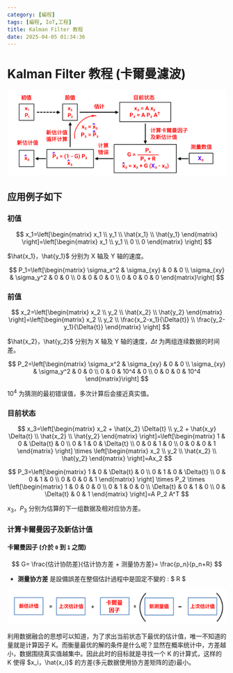 ```yaml
---
category: [編程]
tags: [編程, IoT,工程]
title: Kalman Filter 教程
date: 2025-04-05 01:34:36
---
```


<style>
  table {
    width: 100%
    }
  td {
    vertical-align: center;
    text-align: center;
  }
  table.inputT{
    margin: 10px;
    width: auto;
    margin-left: auto;
    margin-right: auto;
    border: none;
  }
  input{
    text-align: center;
    padding: 0px 10px;
  }
  iframe{
    width: 100%;
    display: block;
    border-style:none;
  }
</style>

# Kalman Filter 教程 (卡爾曼濾波)


![Alt X](../assets/img/kalman/flowcalcu.png)

## 应用例子如下

### 初值

$$
x_1=\left[\begin{matrix} x_1 \\ y_1 \\ \hat{x_1} \\ \hat{y_1} \end{matrix} \right]=\left[\begin{matrix} x_1 \\ y_1 \\ 0 \\ 0 \end{matrix} \right]
$$

$\hat{x_1}，\hat{y_1}$ 分别为 X 轴及 Y 轴的速度。

$$
P_1=\left[\begin{matrix} 
\sigma_x^2 & \sigma_{xy} & 0 & 0 \\ 
\sigma_{xy} & \sigma_y^2 & 0 & 0 \\
0 & 0 & 0 & 0 \\
0 & 0 & 0 & 0
 \end{matrix}\right]
$$

### 前值

$$
x_2=\left[\begin{matrix} x_2 \\ y_2 \\ \hat{x_2} \\ \hat{y_2} \end{matrix} \right]=\left[\begin{matrix} x_2 
\\ y_2 
\\ \frac{x_2-x_1}{\Delta{t}} 
\\ \frac{y_2-y_1}{\Delta{t}}  \end{matrix} \right]
$$

$\hat{x_2}，\hat{y_2}$ 分别为 X 轴及 Y 轴的速度，$\Delta{t}$ 为两组连续数据的时间差。

$$
P_2=\left[\begin{matrix} 
\sigma_x^2 & \sigma_{xy} & 0 & 0 \\ 
\sigma_{xy} & \sigma_y^2 & 0 & 0 \\
0 & 0 & 10^4 & 0 \\
0 & 0 & 0 & 10^4
 \end{matrix}\right]
$$

$10^4$ 为猜测的最初错误值，多次计算后会接近真实值。


### 目前状态


$$
x_3=\left[\begin{matrix} x_2 + \hat{x_2} \Delta{t}
\\ y_2 + \hat{x_y} \Delta{t}
\\ \hat{x_2} 
\\ \hat{y_2} \end{matrix} \right]=\left[\begin{matrix}
1 & 0 & \Delta{t} & 0
\\ 0 & 1 & 0 & \Delta{t}
\\ 0 & 0 & 1 & 0 
\\ 0 & 0 & 0 & 1 
\end{matrix} \right] \times \left[\begin{matrix} x_2 
\\ y_2
\\ \hat{x_2} 
\\ \hat{y_2} \end{matrix} \right]=Ax_2
$$


$$
P_3=\left[\begin{matrix}
1 & 0 & \Delta{t} & 0
\\ 0 & 1 & 0 & \Delta{t}
\\ 0 & 0 & 1 & 0 
\\ 0 & 0 & 0 & 1 
\end{matrix} \right] \times  P_2 \times \left[\begin{matrix}
1 & 0 & 0 & 0
\\ 0 & 1 & 0 & 0
\\ \Delta{t} & 0 & 1 & 0 
\\ 0 & \Delta{t} & 0 & 1 
\end{matrix} \right]=A P_2 A^T 
$$


${x_3}，{P_3}$ 分别为估算的下一组数据及相对应协方差。


### 计算卡爾曼因子及新估计值


#### 卡爾曼因子 (介於 `0` 到 `1` 之間)


$$
G= \frac{估计协防差}{估计协方差 + 测量协方差}= \frac{p_n}{p_n+R}
$$

 - **测量协方差** 是設備誤差在整個估計過程中是固定不變的 : $ R $

![Alt X](../assets/img/kalman/concept.png)

利用数据融合的思想可以知道，为了求出当前状态下最优的估计值，唯一不知道的量就是计算因子 K。而衡量最优的解的条件是什么呢？显然在概率统计中，方差越小，数据围绕真实值越集中。因此此时的目标就是寻找一个 K 的计算式，这样的 K 使得 $x_i，\hat{x_i}$ 的方差(多元数据使用协方差矩阵的迹)最小。

